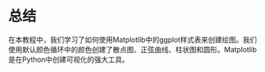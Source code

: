# 总结

在本教程中，我们学习了如何使用Matplotlib中的ggplot样式表来创建绘图。我们使用默认颜色循环中的颜色创建了散点图、正弦曲线、柱状图和圆形。Matplotlib是在Python中创建可视化的强大工具。
